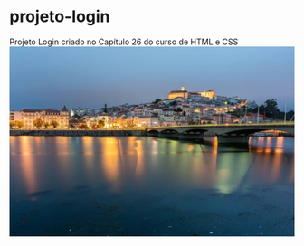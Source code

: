 # projeto-login
Projeto Login criado no Capítulo 26 do curso de HTML e CSS
![alt text](https://github.com/LucasEstacio22/projeto-android/blob/main/teste650.jpg)
